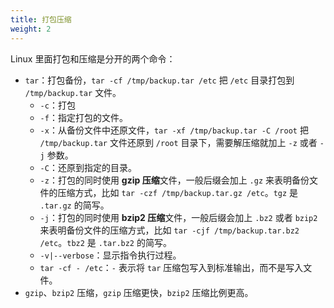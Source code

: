 ```yaml
---
title: 打包压缩
weight: 2
---
```


Linux 里面打包和压缩是分开的两个命令：

- `tar`：打包备份，`tar -cf /tmp/backup.tar /etc` 把 `/etc` 目录打包到 `/tmp/backup.tar` 文件。
  - `-c`：打包
  - `-f`：指定打包的文件。
  - `-x`：从备份文件中还原文件，`tar -xf /tmp/backup.tar -C /root` 把 `/tmp/backup.tar` 文件还原到 `/root` 目录下，需要解压缩就加上 `-z` 或者 `-j` 参数。
  - `-C`：还原到指定的目录。
  - `-z`：打包的同时使用 **gzip 压缩**文件，一般后缀会加上 `.gz` 来表明备份文件的压缩方式，比如 `tar -czf /tmp/backup.tar.gz /etc`。`tgz` 是 `.tar.gz` 的简写。
  - `-j`：打包的同时使用 **bzip2 压缩**文件，一般后缀会加上 `.bz2` 或者 `bzip2` 来表明备份文件的压缩方式，比如 `tar -cjf /tmp/backup.tar.bz2 /etc`。`tbz2` 是 `.tar.bz2` 的简写。
  - `-v|--verbose`：显示指令执行过程。
  - `tar -cf - /etc`：`-` 表示将 `tar` 压缩包写入到标准输出，而不是写入文件。
- `gzip`、`bzip2` 压缩，`gzip` 压缩更快，`bzip2` 压缩比例更高。
